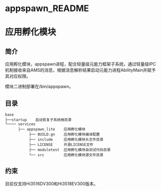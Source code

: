 # appspawn\_README

# 应用孵化模块<a name="ZH-CN_TOPIC_0000001054063214"></a>

## 简介<a name="section469617221261"></a>

应用孵化模块，appspawn进程，配合轻量级元能力框架子系统，通过轻量级IPC机制接收来自AMS的消息，根据消息解析结果启动元能力进程AbilityMain并赋予其对应权限。

模块二进制部署在/bin/appspawn。

## 目录<a name="section15884114210197"></a>

```
base
├──startup    启动恢复子系统根目录  
└──── services
      ├── appspawn_lite    应用孵化模块
           ├── BUILD.gn    应用孵化模块编译配置
           ├── include     应用孵化模块头文件目录
           ├── LICENSE     开源LICENSE文件
           ├── moduletest  应用孵化模块自测试代码目录
           └── src         应用孵化模块源文件目录
```

## 约束<a name="section12212842173518"></a>

目前仅支持Hi3516DV300和Hi3518EV300版本。



